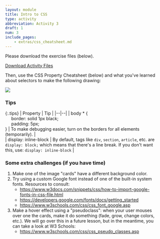 ```yaml
---
layout: module
title: Intro to CSS
type: activity
abbreviation: Activity 3
draft: 1
num: 3
include_pages: 
    - extras/css_cheatsheet.md
---
```


<style>
    .tips td:first-child, .tips th:first-child {
        width: 200px;
    }
</style>

Please download the exercise files (below).

<a href="/spring2025/course-files/activities/intro-css-gallery.zip" class="nu-button">Download Activity Files <i class="fas fa-download"></i></a>

Then, use the CSS Property Cheatsheet (below) and what you've learned about selectors to make the following drawing:

<img class="large" src="/spring2025/assets/images/activities/intro-css/gallery.png" />

### Tips

{:.tips}
| Property | Tip |
|--|--|
| body * { <br>&nbsp;&nbsp;&nbsp;&nbsp;&nbsp;border: solid 1px black;<br>&nbsp;&nbsp;&nbsp;&nbsp;&nbsp;padding: 5px;<br>} | To make debugging easier, turn on the borders for all elements (temporarily). |  
| display: inline-block | By default, tags like `div`, `section`, `article`, etc. are `display: block;` which means that there's a line break. If you don't want this, use: `display: inline-block` |

### Some extra challenges (if you have time)
1. Make one of the image "cards" have a different background color.
2. Try using a custom Google font instead of one of the built-in system fonts. Resources to consult:
    * <a href="https://www.w3docs.com/snippets/css/how-to-import-google-fonts-in-css-file.html" target="_blank">https://www.w3docs.com/snippets/css/how-to-import-google-fonts-in-css-file.html</a>
    * <a href="https://developers.google.com/fonts/docs/getting_started" target="_blank">https://developers.google.com/fonts/docs/getting_started</a>
    * <a href="https://www.w3schools.com/css/css_font_google.asp" target="_blank">https://www.w3schools.com/css/css_font_google.asp</a>
3. Make a hover effect using a "pseudoclass": when your user mouses over one the cards, make it do something (fade, grow, change colors, etc.). We will go over this in a future lesson, but in the meantime, you can take a look at W3 Schools:
    * <a href="https://www.w3schools.com/css/css_pseudo_classes.asp" target="_blank">https://www.w3schools.com/css/css_pseudo_classes.asp</a>